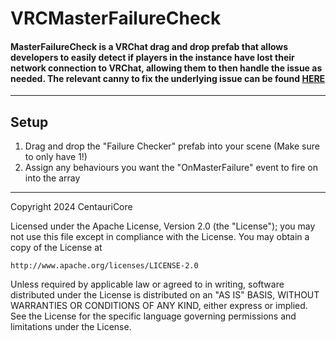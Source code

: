 # VRCMasterFailureCheck
#### MasterFailureCheck is a VRChat drag and drop prefab that allows developers to easily detect if players in the instance have lost their network connection to VRChat, allowing them to then handle the issue as needed. The relevant canny to fix the underlying issue can be found [HERE](https://feedback.vrchat.com/udon/p/master-sleeping-quest-potential-networking-issues-and-they-can-sleep-for-more-th)
---
## Setup
1) Drag and drop the "Failure Checker" prefab into your scene (Make sure to only have 1!)
2) Assign any behaviours you want the "OnMasterFailure" event to fire on into the array
---
Copyright 2024 CentauriCore

Licensed under the Apache License, Version 2.0 (the "License");
you may not use this file except in compliance with the License.
You may obtain a copy of the License at

    http://www.apache.org/licenses/LICENSE-2.0

Unless required by applicable law or agreed to in writing, software
distributed under the License is distributed on an "AS IS" BASIS,
WITHOUT WARRANTIES OR CONDITIONS OF ANY KIND, either express or implied.
See the License for the specific language governing permissions and
limitations under the License.
